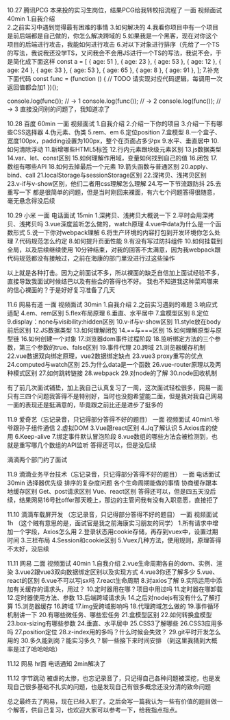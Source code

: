 10.27  腾讯PCG
本来投的实习生岗位，结果PCG给我转校招流程了
一面     视频面试  40min
1.自我介绍  
2.之前实习中遇到觉得最有困难的事情
3.如何解决的
4.我看你项目中有一个项目是前后端都是自己做的，你怎么解决跨域的
5.如果我是一个黑客，现在对你这个项目的后端进行攻击，我能如何进行攻击
6.对以下对象进行排序（先给了一个TS的写法，我说我还没学TS，又问我会不会用JS进行一个TS的写法，我说不会，于是简化成下面这样
const a = [
  { age: 51 },
  { age: 23 },
  { age: 53 },
  { age: 12 },
  { age: 24 },
  { age: 33 },
  { age: 53 },
  { age: 65 },
  { age: 8 },
  { age: 91 },
];
7.补充下面代码
const func = (function () {
    // TODO 请实现对应代码逻辑，每调用一次返回值都会加1
})();


console.log(func()); // -> 1
console.log(func()); // -> 2
console.log(func()); // -> 3 
直接没问别的问题了，我知道凉了

10.28  百度  60min
一面     视频面试
1.自我介绍
2.介绍一下你的项目
3.介绍一下有哪些CSS选择器
4.伪元素、伪类
5.rem、em
6.定位position
7.盒模型
8.一个盒子、宽度100px，padding设置为100px，整个在页面占多少px
9.水平、垂直居中
10.如何清除浮动
11.新增哪些HTML5标签
12.行内元素跟块级元素区别
13.js数据类型
14.var、let、const区别
15.如何理解作用域，变量如何找到自己的值
16.闭包
17.数组有哪些API
18.如何去掉最后一个元素
19.箭头函数与普通区别
20.apply、bind、call
21.localStorage与sessionStorage区别
22.深拷贝、浅拷贝区别
23.v-if与v-show区别，他们二者用css理解怎么理解
24.写一下节流跟防抖
25.去重写一下
都是很简单的问题，但是当时刚回来裸面，有六七个问题答得很随意，毫无悬念得没后续

10.29    小米
一面    电话面试  15min
1.深拷贝、浅拷贝大概说一下
2.平时会用深拷贝、浅拷贝吗
3.vue深度监听怎么做的，watch原理
4.vue中data为什么是一个函数形式
5.说一下你对webpack理解
6.将生产环境的内容打包到开发环境你怎么处理
7.代码规范怎么约定
8.如何提升页面性能
9.有没有写过防抖组件
10.如何挂载到全局，以及后续继续使用
10分钟结束，对我的回答不太满意，因为我webpack跟代码规范都没有接触过，之前在海康的部门里没进行过这些操作

以上就是各种打击。因为之前面试不多，所以裸面的缺乏自信加上面试经验不多，直接导致我面试时候结巴以及有些会的答得也不好。
我也不知道我这种菜鸡哪来的信心裸面的？于是好好复习准备了几天

11.6    网易有道
一面    视频面试  30min
1.自我介绍
2.之前实习遇到的难题
3.响应式适配
4.em、rem区别
5.flex布局原理
6.垂直、水平居中
7.盒模型区别
8.定位
9.display：none与visibility:hidden区别
10.v-if与v-show区别
11.style放在body前后区别
12.JS数据类型
13.如何理解闭包
14.==与===区别
15.如何理解原型与原型链
16.如何创建一个对象
17.浏览器dom事件过程阶段
18.监听绑定方法的三个参数，第三个参数的true、false区别
19.事件代理
20.跨域
21.浏览器缓存机制
22.vue数据双向绑定原理，vue2数据绑定缺点
23.vue3 proxy重写的优点
24.computed与watch区别
25.为什么data是一个函数
26.vue-router原理以及两种模式区别
27.如何跳转链接
28.webpack
29.对node的了解
30.node回收机制

有了前几次面试铺垫，加上我自己认真复习了一周，这次面试轻松很多，网易一面只有三四个问题我答得不是特别好，当时也没抱希望能二面，但是我对我自己网易一面的表现还是挺满意的，毕竟跟之前比还是进步了挺多的


11.9    爱奇艺（忘记录音，只记得部分答得不好的题目）
一面    视频面试     40min​
1.爷爷跟孙子组件通信
2.虚拟DOM
3.Vue跟react区别
4.Jq了解认识
5.Axios库的使用
6.Keep-alive
7.绑定事件默认冒泡阶段
8.vue数组的哪些方法会被检测到，也就是重写哪几个数组的API监听
答得还可以，但是没后续

滴滴两个部门约了面试

11.9    滴滴业务平台技术（忘记录音，只记得部分答得不好的题目）
一面    电话面试    30min
选择器优先级
排序的复杂度问题
各个生命周期能做的事情
协商缓存跟本地缓存区别
Get、post请求区别
Vue、react区别
答得还可以，但是四五天没后续，结果网易16号批offer那天晚上，那边的主管问我有没有入职意愿，直接拒了

11.10    滴滴车载屏开发 （忘记录音，只记得部分答得不好的题目）
一面    视频面试    1h    （这个贼有意思的是，面试官是我之前海康实习朋友的同学）
1.所有请求中增加一个字段，Axios怎么用
2.登录状态用cookie存储，再存到vuex中，设置过期时间
3.三栏布局
4.Session和cookie区别
5.Vuex几种方法，使用规则，原理
​答得不太好，没后续

11.11    网易
二面    视频面试  40min
1.自我介绍
2.vue生命周期各自的dom、实例、渲染
3.vue2跟vue3双向数据绑定区别以及实现方式
4.vue3你还了解多少
5.vue、react的区别
6.vue不可以写jsx吗
7.react生命周期
8.对axios了解
9.实际运用中添加有关缓存的请求头，用过？
10.定时器用在哪？项目中用过吗
11.定时器在哪卸载
12.定时器使用方法、参数
13.后端跨域请求头
14.之后对nodejs有没有什么了解打算
15.浏览器缓存
16.跨域
17.img受跨域影响吗
18.代理跨域怎么做的
19.事件循环机制讲一下
20.有哪些微任务、哪些宏任务
21.盒模型区别
22.如何转换盒模型
23.box-sizing有哪些参数
24.垂直、水平居中
25.CSS3了解哪些
26.CSS3应用多吗
27.position定位
28.z-index用的多吗？什么时候会失效？
29.git平时开发怎么用的
30.多久能到岗？能实习多久？聊一些接下来时间安排
（到这里我猜到大概率是过了哈哈哈哈）

11.12    网易
hr面     电话通知  2min解决了

11.12    字节跳动
被虐的太惨，也忘记录音了，只记得自己各种问题被深挖，也是发现自己很多基础不扎实的问题，也是发现自己有很多概念还没分清的致命问题

总之最终去了网易，现在已经入职了。之后会写一篇我认为一些有价值的题目做一个解答，供自己复习，也欢迎大家可以参考一下，给我指点指点。


